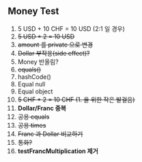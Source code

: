Money Test
---
1. 5 USD + 10 CHF = 10 USD (2:1 일 경우)
2. ~~5 USD * 2 = 10 USD~~
3. ~~amount 를 private 으로 변경~~
4. ~~Dollar 부작용(side effect)?~~
5. Money 반올림?
6. ~~equals()~~
7. hashCode()
8. Equal null
9. Equal object
10. ~~5 CHF * 2 = 10 CHF (1. 을 위한 작은 발걸음)~~
11. __Dollar/Franc 중복__
12. ~~공용 equals~~
13. ~~공용 times~~
14. ~~Franc 과 Dollar 비교하기~~
15. ~~통화?~~
16. __testFrancMultiplication 제거__